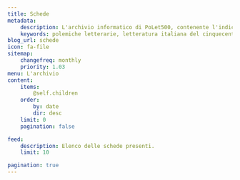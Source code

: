 ```yaml
---
title: Schede
metadata:
    description: L'archivio informatico di PoLet500, contenente l'indice delle schede delle polemiche letterarie del Cinquecento italiano.
    keywords: polemiche letterarie, letteratura italiana del cinquecento
blog_url: schede
icon: fa-file
sitemap:
    changefreq: monthly
    priority: 1.03
menu: L'archivio
content:
    items: 
        @self.children
    order:
        by: date
        dir: desc
    limit: 0
    pagination: false

feed:
    description: Elenco delle schede presenti.
    limit: 10

pagination: true
---
```

